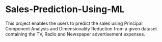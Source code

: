 # Sales-Prediction-Using-ML
This project enables the users to predict the sales using Principal Component Analysis and Dimensionality Reduction from a given dataset containing the TV, Radio and Newspaper advertisement expenses.
